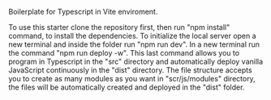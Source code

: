 Boilerplate for Typescript in Vite enviroment.

To use this starter clone the repository first, then run "npm install" command, to install the dependencies. 
To initialize the local server open a new terminal and inside the folder run "npm run dev". In a new terminal run the command "npm run deploy -w". 
This last command allows you to program in Typescript in the "src" directory and automatically deploy vanilla JavaScript continuously in the "dist" directory. 
The file structure accepts you to create as many modules as you want in "scr/js/modules" directory, the files will be automatically created and deployed in the "dist" folder.
